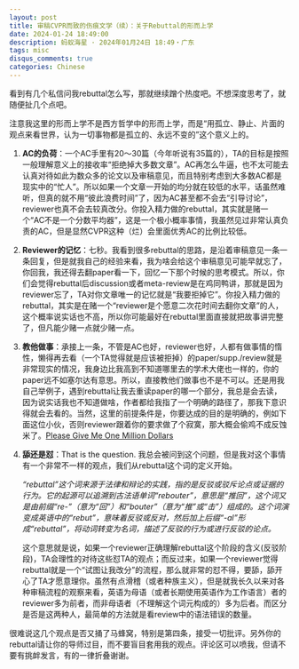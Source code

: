 ```yaml
---
layout: post
title: 审稿CVPR而致的伤痕文学（续）：关于Rebuttal的形而上学
date: 2024-01-24 18:49:00
description: 蚂蚁海星 · 2024年01月24日 18:49・广东
tags: misc
disqus_comments: true
categories: Chinese
---
```


看到有几个私信问我rebuttal怎么写，那就继续蹭个热度吧。不想深度思考了，就随便扯几个点吧。

注意我这里的形而上学不是西方哲学中的形而上学，而是“用孤立、静止、片面的观点来看世界，认为一切事物都是孤立的、永远不变的”这个意义上的。

1. **AC的负荷**：一个AC手里有20～30篇（今年听说有35篇的），TA的目标是按照一般理解意义上的接收率“拒绝掉大多数文章”。AC再怎么牛逼，也不太可能去认真对待如此为数众多的论文以及审稿意见，而且特别考虑到大多数AC都是现实中的“忙人”。所以如果一个文章一开始的均分就在较低的水平，话虽然难听，但真的就不用“彼此浪费时间”了，因为AC甚至都不会去“引导讨论”，reviewer也真不会去较真改分。你投入精力做的rebuttal，其实就是赌一个“AC不是一个分数平均器”，这是一个极小概率事情，我虽然见过非常认真负责的AC，但是显然CVPR这种（烂）会里面优秀AC的比例比较低。
2. **Reviewer的记忆**：七秒。我看到很多rebuttal的思路，是沿着审稿意见一条一条回复，但是就我自己的经验来看，我为啥会给这个审稿意见可能早就忘了，你回我，我还得去翻paper看一下，回忆一下那个时候的思考模式。所以，你们会觉得rebuttal后discussion或者meta-review是在鸡同鸭讲，那就是因为reviewer忘了，TA对你文章唯一的记忆就是“我要拒掉它”。你投入精力做的rebuttal，其实是在赌一个“reviewer是个愿意二次花时间去翻你文章”的人，这个概率说实话也不高，所以你可能最好在rebuttal里面直接就把故事讲完整了，但凡能少赌一点就少赌一点。
3. **教他做事**：承接上一条，不管是AC也好，reviewer也好，人都有做事情的惰性，懒得再去看（一个TA觉得就是应该被拒掉）的paper/supp./review就是非常现实的情况，我身边比我高到不知道哪里去的学术大佬也一样的，你的paper远不如塞尔达有意思。所以，直接教他们做事也不是不可以。还是用我自己举例子，遇到rebuttal让我去重读paper的哪一个部分，我总是会去读，因为说实话我也不知道做啥，作者都给我指了一个明确的路径了，那我下意识得就会去看的。当然，这里的前提条件是，你要达成的目的是明确的，例如下面这位小伙，否则reviewer跟着你的要求做了个寂寞，那大概会偷鸡不成反蚀米了。[Please Give Me One Million Dollars](​www.youtube.com/watch?v=46Wqp1r_F0I&ab_channel=roryandcraig)
4. **舔还是怼**：That is the question. 我总会被问到这个问题，但是我对这个事情有一个非常不一样的观点，我们从rebuttal这个词的定义开始。

    *“rebuttal”这个词来源于法律和辩论的实践，指的是反驳或驳斥论点或证据的行为。它的起源可以追溯到古法语单词“rebouter”，意思是“推回”，这个词又是由前缀“re-”（意为“回”）和“bouter”（意为“推”或“击”）组成的。这个词演变成英语中的“rebut”，意味着反驳或反对，然后加上后缀“-al”形成“rebuttal”，将动词转变为名词，描述了反驳的行为或进行反驳的论点。*

    这个意思就是说，如果一个reviewer正确理解rebuttal这个阶段的含义(反驳阶段)，TA会理性的对待这些怼TA的观点；而反过来，如果一个reviewer觉得rebuttal就是一个“试图让我改分”的流程，那么就非常的怼不得，要舔，舔开心了TA才愿意理你。虽然有点滑稽（或者种族主义），但是就我长久以来对各种审稿流程的观察来看，英语为母语（或者长期使用英语作为工作语言）者的reviewer多为前者，而非母语者（不理解这个词元构成的）多为后者。而区分是否是这两种人，最简单的方法就是看review中的语法错误的数量。

很难说这几个观点是否又捅了马蜂窝，特别是第四条，接受一切批评。另外你的rebuttal请让你的导师过目，而不要盲目套用我的观点。评论区可以喷我，但请不要有挑衅发言，有的一律折叠谢谢。
